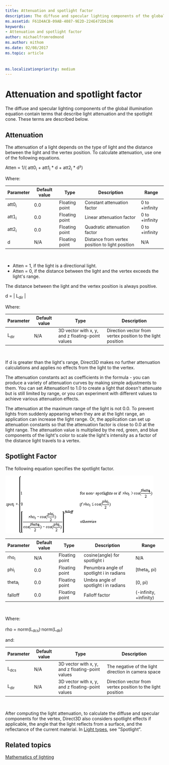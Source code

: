 ```yaml
---
title: Attenuation and spotlight factor
description: The diffuse and specular lighting components of the global illumination equation contain terms that describe light attenuation and the spotlight cone.
ms.assetid: F61D4ACB-09AB-4087-9E2D-224E472D6196
keywords:
- Attenuation and spotlight factor
author: michaelfromredmond
ms.author: mithom
ms.date: 02/08/2017
ms.topic: article


ms.localizationpriority: medium
---
```


# Attenuation and spotlight factor


The diffuse and specular lighting components of the global illumination equation contain terms that describe light attenuation and the spotlight cone. These terms are described below.

## <span id="Attenuation"></span><span id="attenuation"></span><span id="ATTENUATION"></span>Attenuation


The attenuation of a light depends on the type of light and the distance between the light and the vertex position. To calculate attenuation, use one of the following equations.

Atten = 1/( att0<sub>i</sub> + att1<sub>i</sub> \* d + att2<sub>i</sub> \* d²)

Where:

| Parameter        | Default value | Type           | Description                                     | Range          |
|------------------|---------------|----------------|-------------------------------------------------|----------------|
| att0<sub>i</sub> | 0.0           | Floating point | Constant attenuation factor                     | 0 to +infinity |
| att1<sub>i</sub> | 0.0           | Floating point | Linear attenuation factor                       | 0 to +infinity |
| att2<sub>i</sub> | 0.0           | Floating point | Quadratic attenuation factor                    | 0 to +infinity |
| d                | N/A           | Floating point | Distance from vertex position to light position | N/A            |

 

-   Atten = 1, if the light is a directional light.
-   Atten = 0, if the distance between the light and the vertex exceeds the light's range.

The distance between the light and the vertex position is always positive.

d = | L<sub>dir</sub> |

Where:

| Parameter       | Default value | Type                                             | Description                                                 |
|-----------------|---------------|--------------------------------------------------|-------------------------------------------------------------|
| L<sub>dir</sub> | N/A           | 3D vector with x, y, and z floating-point values | Direction vector from vertex position to the light position |

 

If d is greater than the light's range, Direct3D makes no further attenuation calculations and applies no effects from the light to the vertex.

The attenuation constants act as coefficients in the formula - you can produce a variety of attenuation curves by making simple adjustments to them. You can set Attenuation1 to 1.0 to create a light that doesn't attenuate but is still limited by range, or you can experiment with different values to achieve various attenuation effects.

The attenuation at the maximum range of the light is not 0.0. To prevent lights from suddenly appearing when they are at the light range, an application can increase the light range. Or, the application can set up attenuation constants so that the attenuation factor is close to 0.0 at the light range. The attenuation value is multiplied by the red, green, and blue components of the light's color to scale the light's intensity as a factor of the distance light travels to a vertex.

## <span id="Spotlight-Factor"></span><span id="spotlight-factor"></span><span id="SPOTLIGHT-FACTOR"></span>Spotlight Factor


The following equation specifies the spotlight factor.

![equation of the spotlight factor](images/dx8light9.png)

| Parameter         | Default value | Type           | Description                              | Range                    |
|-------------------|---------------|----------------|------------------------------------------|--------------------------|
| rho<sub>i</sub>   | N/A           | Floating point | cosine(angle) for spotlight i            | N/A                      |
| phi<sub>i</sub>   | 0.0           | Floating point | Penumbra angle of spotlight i in radians | \[theta<sub>i</sub>, pi) |
| theta<sub>i</sub> | 0.0           | Floating point | Umbra angle of spotlight i in radians    | \[0, pi)                 |
| falloff           | 0.0           | Floating point | Falloff factor                           | (-infinity, +infinity)   |

 

Where:

rho = norm(L<sub>dcs</sub>)<sup>.</sup>norm(L<sub>dir</sub>)

and:

| Parameter       | Default value | Type                                             | Description                                                 |
|-----------------|---------------|--------------------------------------------------|-------------------------------------------------------------|
| L<sub>dcs</sub> | N/A           | 3D vector with x, y, and z floating-point values | The negative of the light direction in camera space         |
| L<sub>dir</sub> | N/A           | 3D vector with x, y, and z floating-point values | Direction vector from vertex position to the light position |

 

After computing the light attenuation, to calculate the diffuse and specular components for the vertex, Direct3D also considers spotlight effects if applicable, the angle that the light reflects from a surface, and the reflectance of the current material. In [Light types](light-types.md), see "Spotlight".

## <span id="related-topics"></span>Related topics


[Mathematics of lighting](mathematics-of-lighting.md)

 

 




